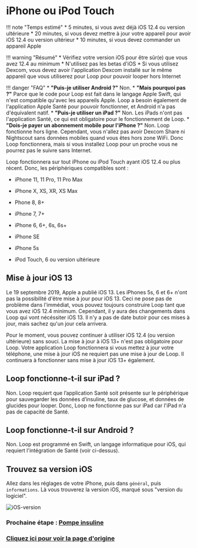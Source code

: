 # iPhone ou iPod Touch
!!! note "Temps estimé"
    * 5 minutes, si vous avez déjà iOS 12.4 ou version ultérieure
    * 20 minutes, si vous devez mettre à jour votre appareil pour avoir iOS 12.4 ou version ultérieur
    * 10 minutes, si vous devez commander un appareil Apple

!!! warning "Résumé"
    * Vérifiez votre version iOS pour être sûr(e) que vous avez 12.4 au minimum
    * N'utilisez pas les betas d'iOS
    * Si vous utilisez Dexcom, vous devez avoir l'application Dexcom installé sur le même appareil que vous utiliserez pour Loop pour pouvoir looper hors Internet

!!! danger "FAQ"
    * **"Puis-je utiliser Android ?"** Non.
    * **"Mais pourquoi pas ?"** Parce que le code pour Loop est fait dans le langage Apple Swift, qui n'est compatible qu'avec les appareils Apple. Loop a besoin également de l'application Apple Santé pour pouvoir fonctionner, et Android n'a pas d'équivalent natif.
    * **"Puis-je utiliser un iPad ?"** Non. Les iPads n'ont pas l'application Santé, ce qui est obligatoire pour le fonctionnement de Loop.
    * **"Dois-je payer un abonnement mobile pour l'iPhone ?"** Non. Loop fonctionne hors ligne. Cependant, vous n'allez pas avoir Dexcom Share ni Nightscout sans données mobiles quand vous êtes hors zone WiFi. Donc Loop fonctionnera, mais si vous installez Loop pour un proche vous ne pourrez pas le suivre sans Internet.

Loop fonctionnera sur tout iPhone ou iPod Touch ayant iOS 12.4 ou plus récent. Donc, les périphériques compatibles sont :

* iPhone 11, 11 Pro, 11 Pro Max

* iPhone X, XS, XR, XS Max

* Phone 8, 8+

* iPhone 7, 7+

* iPhone 6, 6+, 6s, 6s+

* iPhone SE

* iPhone 5s

* iPod Touch, 6 ou version ultérieure

## Mise à jour iOS 13
Le 19 septembre 2019, Apple a publié iOS 13. Les iPhones 5s, 6 et 6+ n'ont pas la possibilité d'être mise à jour pour iOS 13. Ceci ne pose pas de problème dans l'immédiat, vous pouvez toujours construire Loop tant que vous avez iOS 12.4 minimum. Cependant, il y aura des changements dans Loop qui vont nécéssiter iOS 13. Il n'y a pas de date butoir pour ces mises à jour, mais sachez qu'un jour cela arrivera. 

Pour le moment, vous pouvez continuer à utiliser iOS 12.4 (ou version ultérieure) sans souci. La mise à jour à iOS 13+ n'est pas obligatoire pour Loop. Votre application Loop fonctionnera si vous mettez à jour votre téléphone, une mise à jour iOS ne requiert pas une mise à jour de Loop. Il continuera à fonctionner sans mise à jour iOS 13+ également.

## Loop fonctionne-t-il sur iPad ?
Non. Loop requiert que l’application Santé soit présente sur le périphérique pour sauvegarder les données d’insuline, taux de glucose, et données de glucides pour looper. Donc, Loop ne fonctionne pas sur iPad car l'iPad n'a pas de capacité de Santé.

## Loop fonctionne-t-il sur Android ?
Non. Loop est programmé en Swift, un langage informatique pour iOS, qui requiert l'intégration de Santé (voir ci-dessus).

## Trouvez sa version iOS
Allez dans les réglages de votre iPhone, puis dans `général`, puis `informations`. Là vous trouverez la version iOS, marqué sous "version du logiciel".

![iOS-version](img/ios-version.png)

### Prochaine étape : [Pompe insuline](https://cyoung1024.github.io/guide-loop-fr/etape3)

### [Cliquez ici pour voir la page d'origine](https://loopkit.github.io/loopdocs/build/step2/)
